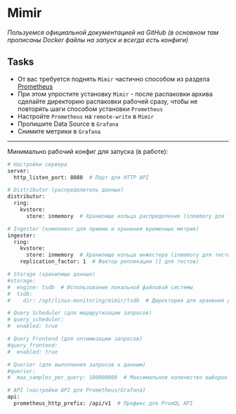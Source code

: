 # Mimir
_Пользуемся официальной документацией на GitHub (в основном там прописаны Docker файлы на запуск и всегда есть конфиги)_
## Tasks

 - От вас требуется поднять `Mimir` частично способом из раздела [Prometheus](https://github.com/lamjob1993/linux-monitoring/tree/main/prometheus "Запускаем голый бинарь Prometheus, пишем юнит и простую автоматизацию
")
 - При этом упростите установку `Mimir` - после распаковки архива сделайте директорию распаковки рабочей сразу, чтобы не повторять шаги способом установки `Prometheus`
 - Настройте `Prometheus` на `remote-write` в `Mimir`
 - Пропишите Data Source в `Grafana`
 - Снимите метрики в `Grafana`

---

Минимально рабочий конфиг для запуска (в работе):

```bash
# Настройки сервера
server:
  http_listen_port: 8080  # Порт для HTTP API

# Distributor (распределитель данных)
distributor:
  ring:
    kvstore:
      store: inmemory  # Хранилище кольца распределения (inmemory для тестов)

# Ingester (компонент для приема и хранения временных метрик)
ingester:
  ring:
    kvstore:
      store: inmemory  # Хранилище кольца инжестера (inmemory для тестов)
    replication_factor: 1  # Фактор репликации (1 для тестов)

# Storage (хранилище данных)
#storage:
#  engine: tsdb  # Использование локальной файловой системы
#  tsdb:
#    dir: /opt/linux-monitoring/mimir/tsdb  # Директория для хранения данных TSDB

# Query Scheduler (для маршрутизации запросов)
# query_scheduler:
#  enabled: true

# Query Frontend (для оптимизации запросов)
#query_frontend:
#  enabled: true

# Querier (для выполнения запросов к данным)
#querier:
#  max_samples_per_query: 100000000  # Максимальное количество выборок для одного запроса

# API (настройки API для Prometheus/Grafana)
api:
  prometheus_http_prefix: /api/v1  # Префикс для PromQL API
```
